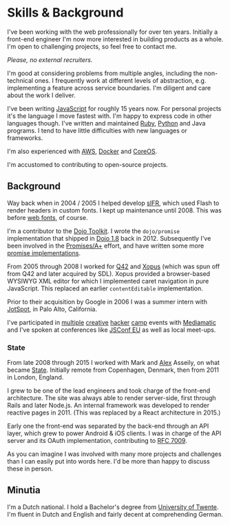 # Skills & Background

I've been working with the web professionally for over ten years. Initially a
front-end engineer I'm now more interested in building products as a whole. I'm
open to challenging projects, so feel free to <a
data-email="bcd1ddced7fcd2d3cad9d1ded9ceded3ced292d2d9c8">contact me</a>.

*Please, no external recruiters.*

I'm good at considering problems from multiple angles, including the
non-technical ones. I frequently work at different levels of abstraction, e.g.
implementing a feature across service boundaries. I'm diligent and care about
the work I deliver.

I've been writing [JavaScript](https://github.com/tc39/ecma262) for roughly 15
years now. For personal projects it's the language I move fastest with. I'm
happy to express code in other languages though. I've written and maintained
[Ruby](https://www.ruby-lang.org/en/), [Python](https://www.python.org/) and
Java programs. I tend to have little difficulties with new languages or
frameworks.

I'm also experienced with [AWS](https://aws.amazon.com/),
[Docker](https://www.docker.com/) and [CoreOS](https://coreos.com/).

I'm accustomed to contributing to open-source projects.

## Background

Way back when in 2004 / 2005 I helped develop
[sIFR](http://www.mikeindustries.com/sifr), which used Flash to render headers
in custom fonts. I kept up maintenance until 2008. This was before [web
fonts](https://en.wikipedia.org/wiki/Web_Open_Font_Format), of course.

I'm a contributor to the [Dojo Toolkit](https://dojotoolkit.org/). I wrote the
`dojo/promise` implementation that shipped in [Dojo
1.8](http://dojotoolkit.org/reference-guide/1.8/dojo/promise.html) back in 2012.
Subsequently I've been involved in the [Promises/A+](https://promisesaplus.com/)
effort, and have written some more [promise implementations](/projects/legendary).

From 2005 through 2008 I worked for [Q42](https://q42.com/) and
[Xopus](https://xopus.com/) (which was spun off from Q42 and later acquired by
SDL). Xopus provided a browser-based WYSIWYG XML editor for which I implemented
caret navigation in pure JavaScript. This replaced an earlier `contentEditable`
implementation.

Prior to their acquisition by Google in 2006 I was a summer intern with
[JotSpot](https://en.wikipedia.org/wiki/Google_Sites), in Palo Alto, California.

I've participated in [multiple](http://www.mediamatic.net/22590/en/badger)
[creative](http://www.mediamatic.net/52865/en/vbird)
[hacker](http://www.mediamatic.net/105826/en/ikspin)
[camp](http://www.mediamatic.net/167692/en/wow) events with
[Mediamatic](http://www.mediamatic.net/) and I've spoken at conferences like
[JSConf EU](http://jsconf.eu) as well as local meet-ups.

### State

From late 2008 through 2015 I worked with Mark and
[Alex](https://en.wikipedia.org/wiki/Alexander_Asseily) Asseily, on what became
[State](https://state.com/). Initially remote from Copenhagen, Denmark, then
from 2011 in London, England.

I grew to be one of the lead engineers and took charge of the front-end
architecture. The site was always able to render server-side, first through
Rails and later Node.js. An internal framework was developed to render reactive
pages in 2011. (This was replaced by a React architecture in 2015.)

Early one the front-end was separated by the back-end through an API layer,
which grew to power Android & iOS clients. I was in charge of the API server and
its OAuth implementation, contributing to [RFC
7009](https://tools.ietf.org/html/rfc7009).

As you can imagine I was involved with many more projects and challenges than I
can easily put into words here. I'd be more than happy to discuss these in
person.

## Minutia

I'm a Dutch national. I hold a Bachelor's degree from [University of
Twente](https://www.utwente.nl/en/). I'm fluent in Dutch and English and fairly
decent at comprehending German.
